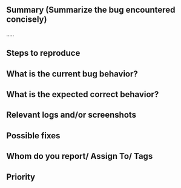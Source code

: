 
## Summary (Summarize the bug encountered concisely)

.....

## Steps to reproduce     

   

## What is the current bug behavior?

     

## What is the expected correct behavior?


     
## Relevant logs and/or screenshots

      

## Possible fixes



## Whom do you report/ Assign To/ Tags



## Priority

      

